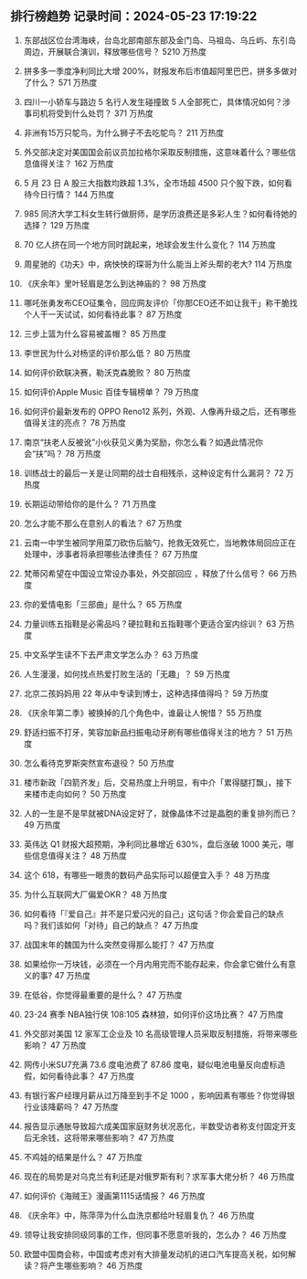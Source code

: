 
## 排行榜趋势 记录时间：2024-05-23 17:19:22
  
  1. 东部战区位台湾海峡，台岛北部南部东部及金门岛、马祖岛、乌丘屿、东引岛周边，开展联合演训，释放哪些信号？ 5210 万热度
    
  2. 拼多多一季度净利同比大增 200%，财报发布后市值超阿里巴巴，拼多多做对了什么？ 571 万热度
    
  3. 四川一小轿车与路边 5 名行人发生碰撞致 5 人全部死亡，具体情况如何？涉事司机将受到什么处罚？ 371 万热度
    
  4. 非洲有15万只鸵鸟，为什么狮子不去吃鸵鸟？ 211 万热度
    
  5. 外交部决定对美国国会前议员加拉格尔采取反制措施，这意味着什么？哪些信息值得关注？ 162 万热度
    
  6. 5 月 23 日 A 股三大指数均跌超 1.3%，全市场超 4500 只个股下跌，如何看待今日行情？ 144 万热度
    
  7. 985 同济大学工科女生转行做厨师，是学历浪费还是多彩人生？如何看待她的选择？ 129 万热度
    
  8. 70 亿人挤在同一个地方同时跳起来，地球会发生什么变化？ 114 万热度
    
  9. 周星驰的《功夫》中，病怏怏的琛哥为什么能当上斧头帮的老大? 114 万热度
    
  10. 《庆余年》里叶轻眉是怎么到达神庙的？ 98 万热度
    
  11. 哪吒张勇发布CEO征集令，回应网友评价「你那CEO还不如让我干」称干脆找个人干一天试试，如何看待此事？ 87 万热度
    
  12. 三步上篮为什么容易被盖帽？ 85 万热度
    
  13. 李世民为什么对杨坚的评价那么低？ 80 万热度
    
  14. 如何评价欧联决赛，勒沃克森脆败？ 80 万热度
    
  15. 如何评价Apple Music 百佳专辑榜单？ 79 万热度
    
  16. 如何评价最新发布的 OPPO Reno12 系列，外观、人像再升级之后，还有哪些值得关注的亮点？ 78 万热度
    
  17. 南京“扶老人反被讹”小伙获见义勇为奖励，你怎么看？如遇此情况你会“扶”吗？ 78 万热度
    
  18. 训练战士的最后一关是让同期的战士自相残杀，这种设定有什么漏洞？ 72 万热度
    
  19. 长期运动带给你的是什么？ 71 万热度
    
  20. 怎么才能不那么在意别人的看法？ 67 万热度
    
  21. 云南一中学生被同学用菜刀砍伤后脑勺，抢救无效死亡，当地教体局回应正在处理中，涉事者将承担哪些法律责任？ 67 万热度
    
  22. 梵蒂冈希望在中国设立常设办事处，外交部回应 ，释放了什么信号？ 66 万热度
    
  23. 你的爱情电影「三部曲」是什么？ 65 万热度
    
  24. 力量训练五指鞋是必需品吗？硬拉鞋和五指鞋哪个更适合室内综训？ 63 万热度
    
  25. 中文系学生读不下去严肃文学怎么办？ 63 万热度
    
  26. 人生漫漫，如何找点热爱打败生活的「无趣」？ 59 万热度
    
  27. 北京二孩妈妈用 22 年从中专读到博士，这种选择值得吗？ 59 万热度
    
  28. 《庆余年第二季》被换掉的几个角色中，谁最让人惋惜？ 55 万热度
    
  29. 舒适扫振不打牙，笑容加新品扫振电动牙刷有哪些值得关注的地方？ 51 万热度
    
  30. 怎么看待克罗斯突然宣布退役？ 50 万热度
    
  31. 楼市新政「四箭齐发」后，交易热度上升明显，有中介「累得腿打飘」，接下来楼市走向如何？ 50 万热度
    
  32. 人的一生是不是早就被DNA设定好了，就像晶体不过是晶胞的重复排列而已？ 49 万热度
    
  33. 英伟达 Q1 财报大超预期，净利同比暴增近 630%，盘后涨破 1000 美元，哪些信息值得关注？ 48 万热度
    
  34. 这个 618，有哪些一眼贵的数码产品实际可以超便宜入手？ 48 万热度
    
  35. 为什么互联网大厂偏爱OKR？ 48 万热度
    
  36. 如何看待「『爱自己』并不是只爱闪光的自己」这句话？你会爱自己的缺点吗？我们该如何「对待」自己的缺点？ 47 万热度
    
  37. 战国末年的魏国为什么突然变得那么能打？ 47 万热度
    
  38. 如果给你一万块钱，必须在一个月内用完而不能存起来，你会拿它做什么有意义的事? 47 万热度
    
  39. 在低谷，你觉得最重要的是什么？ 47 万热度
    
  40. 23-24 赛季 NBA独行侠 108:105 森林狼，如何评价这场比赛？ 47 万热度
    
  41. 外交部对美国 12 家军工企业及 10 名高级管理人员采取反制措施，将带来哪些影响？ 47 万热度
    
  42. 网传小米SU7充满 73.6 度电池费了 87.86 度电，疑似电池电量反向虚标造假，如何看待此事？ 47 万热度
    
  43. 有银行客户经理月薪从过万降至到手不足 1000 ，影响因素有哪些？你觉得银行业该降薪吗？ 47 万热度
    
  44. 报告显示通胀导致超六成美国家庭财务状况恶化，半数受访者称支付固定开支后无余钱，这将带来哪些影响？ 47 万热度
    
  45. 不鸡娃的结果是什么？ 47 万热度
    
  46. 现在的局势是对乌克兰有利还是对俄罗斯有利？求军事大佬分析？ 46 万热度
    
  47. 如何评价《海贼王》漫画第1115话情报？ 46 万热度
    
  48. 《庆余年》中，陈萍萍为什么血洗京都给叶轻眉复仇？ 46 万热度
    
  49. 领导让我安排同级同事的工作，但同事不愿意听我的，怎么办？ 46 万热度
    
  50. 欧盟中国商会称，中国或考虑对有大排量发动机的进口汽车提高关税，如何解读？将产生哪些影响？ 46 万热度
    